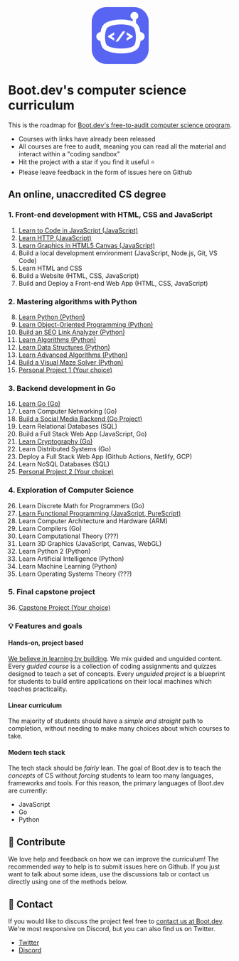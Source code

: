 <p align="center">
  <img width="128" src="logo.png">
</p>

# Boot.dev's computer science curriculum

This is the roadmap for [Boot.dev's free-to-audit computer science program](https://boot.dev). 

* Courses with links have already been released
* All courses are free to audit, meaning you can read all the material and interact within a "coding sandbox"
* Hit the project with a star if you find it useful ⭐
* Please leave feedback in the form of issues here on Github

## An online, unaccredited CS degree

### 1. Front-end development with HTML, CSS and JavaScript

1. [Learn to Code in JavaScript (JavaScript)](https://boot.dev/learn/learn-code-javascript)
2. [Learn HTTP (JavaScript)](https://boot.dev/learn/learn-http)
3. [Learn Graphics in HTML5 Canvas (JavaScript)](https://boot.dev/learn/learn-graphics-html5-canvas)
4. Build a local development environment (JavaScript, Node.js, Git, VS Code)
5. Learn HTML and CSS
6. Build a Website (HTML, CSS, JavaScript)
7. Build and Deploy a Front-end Web App (HTML, CSS, JavaScript)

### 2. Mastering algorithms with Python

8. [Learn Python (Python)](https://boot.dev/learn/learn-python)
9. [Learn Object-Oriented Programming (Python)](https://boot.dev/learn/learn-object-oriented-programming)
10. [Build an SEO Link Analyzer (Python)](https://boot.dev/project/59fbb2aa-7d67-4e88-bac8-42f49798a9f5/4a7010c1-e7d3-4cc5-9b1b-d1f4e9f9ce81)
11. [Learn Algorithms (Python)](https://boot.dev/learn/learn-algorithms)
12. [Learn Data Structures (Python)](https://boot.dev/learn/learn-data-structures)
13. [Learn Advanced Algorithms (Python)](https://boot.dev/learn/learn-advanced-algorithms)
14. [Build a Visual Maze Solver (Python)](https://boot.dev/project/2b266bb4-2262-49c0-b6d1-75cd8c5e8be8/5b463508-3371-4df9-8a5c-228431af21b9)
15. [Personal Project 1 (Your choice)](https://boot.dev/build/personal-project-1)

### 3. Backend development in Go

16. [Learn Go (Go)](https://boot.dev/learn/learn-golang)
17. Learn Computer Networking (Go)
18. [Build a Social Media Backend (Go Project)](https://boot.dev/project/709a2e74-eb45-46ea-ac26-4b8e6a3ce3e6/e367dd21-a96b-4f45-bccc-89349283c87c)
19. Learn Relational Databases (SQL)
20. Build a Full Stack Web App (JavaScript, Go)
21. [Learn Cryptography (Go)](https://boot.dev/learn/learn-cryptography)
22. Learn Distributed Systems (Go)
23. Deploy a Full Stack Web App (Github Actions, Netlify, GCP)
24. Learn NoSQL Databases (SQL)
25. [Personal Project 2 (Your choice)](https://boot.dev/build/personal-project-2)

### 4. Exploration of Computer Science

26. Learn Discrete Math for Programmers (Go)
27. [Learn Functional Programming (JavaScript, PureScript)](https://boot.dev/learn/learn-functional-programming)
28. Learn Computer Architecture and Hardware (ARM)
29. Learn Compilers (Go)
30. Learn Computational Theory (???)
31. Learn 3D Graphics (JavaScript, Canvas, WebGL)
32. Learn Python 2 (Python)
33. Learn Artificial Intelligence (Python)
34. Learn Machine Learning (Python)
35. Learn Operating Systems Theory (???)

### 5. Final capstone project

36. [Capstone Project (Your choice)](https://boot.dev/build/capstone-project)

### 💡 Features and goals

#### Hands-on, project based

[We believe in learning by building](https://blog.boot.dev/about). We mix guided and unguided content. Every *guided course* is a collection of coding assignments and quizzes designed to teach a set of concepts. Every *unguided project* is a blueprint for students to build entire applications on their local machines which teaches practicality.

#### Linear curriculum

The majority of students should have a *simple and straight* path to completion, without needing to make many choices about which courses to take.

#### Modern tech stack

The tech stack should be *fairly* lean. The goal of Boot.dev is to teach the *concepts* of CS without *forcing* students to learn too many languages, frameworks and tools. For this reason, the primary languages of Boot.dev are currently:

* JavaScript
* Go
* Python

## 👏 Contribute

We love help and feedback on how we can improve the curriculum! The recommended way to help is to submit issues here on Github. If you just want to talk about some ideas, use the discussions tab or contact us directly using one of the methods below.

## 💬 Contact

If you would like to discuss the project feel free to [contact us at Boot.dev](https://blog.boot.dev/contact/). We're most responsive on Discord, but you can also find us on Twitter.

* [Twitter](https://twitter.com/bootdotdev)
* [Discord](https://discord.gg/EEkFwbv)
